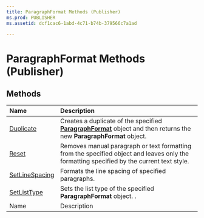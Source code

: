 ```yaml
---
title: ParagraphFormat Methods (Publisher)
ms.prod: PUBLISHER
ms.assetid: dcf1cac6-1abd-4c71-b74b-379566c7a1ad

---
```



# ParagraphFormat Methods (Publisher)

## Methods



|**Name**|**Description**|
|:-----|:-----|
| [Duplicate](paragraphformat.duplicate-method-publisher.md)|Creates a duplicate of the specified  **[ParagraphFormat](paragraphformat-object-publisher.md)** object and then returns the new **ParagraphFormat** object.|
| [Reset](paragraphformat.reset-method-publisher.md)|Removes manual paragraph or text formatting from the specified object and leaves only the formatting specified by the current text style.|
| [SetLineSpacing](paragraphformat.setlinespacing-method-publisher.md)|Formats the line spacing of specified paragraphs.|
| [SetListType](paragraphformat.setlisttype-method-publisher.md)|Sets the list type of the specified  **ParagraphFormat** object. .|
|Name|Description|

